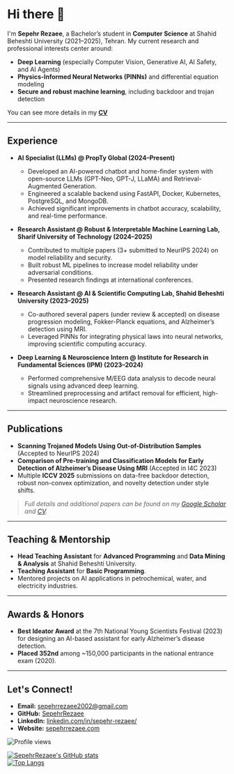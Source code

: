 # Hi there 👋

I'm **Sepehr Rezaee**, a Bachelor’s student in **Computer Science** at Shahid Beheshti University (2021–2025), Tehran. My current research and professional interests center around:

- **Deep Learning** (especially Computer Vision, Generative AI, AI Safety, and AI Agents)  
- **Physics-Informed Neural Networks (PINNs)** and differential equation modeling  
- **Secure and robust machine learning**, including backdoor and trojan detection

You can see more details in my **[CV](/SepehrRezaee_CV.pdf)**

---

## Experience

- **AI Specialist (LLMs) @ PropTy Global (2024–Present)**  
  - Developed an AI-powered chatbot and home-finder system with open-source LLMs (GPT-Neo, GPT-J, LLaMA) and Retrieval-Augmented Generation.  
  - Engineered a scalable backend using FastAPI, Docker, Kubernetes, PostgreSQL, and MongoDB.  
  - Achieved significant improvements in chatbot accuracy, scalability, and real-time performance.

- **Research Assistant @ Robust & Interpretable Machine Learning Lab, Sharif University of Technology (2024–2025)**  
  - Contributed to multiple papers (3+ submitted to NeurIPS 2024) on model reliability and security.  
  - Built robust ML pipelines to increase model reliability under adversarial conditions.  
  - Presented research findings at international conferences.

- **Research Assistant @ AI & Scientific Computing Lab, Shahid Beheshti University (2023–2025)**  
  - Co-authored several papers (under review & accepted) on disease progression modeling, Fokker-Planck equations, and Alzheimer’s detection using MRI.  
  - Leveraged PINNs for integrating physical laws into neural networks, improving scientific computing accuracy.

- **Deep Learning & Neuroscience Intern @ Institute for Research in Fundamental Sciences (IPM) (2023–2024)**  
  - Performed comprehensive M/EEG data analysis to decode neural signals using advanced deep learning.  
  - Streamlined preprocessing and artifact removal for efficient, high-impact neuroscience research.

---

## Publications

- **Scanning Trojaned Models Using Out-of-Distribution Samples** (Accepted to NeurIPS 2024)  
- **Comparison of Pre-training and Classification Models for Early Detection of Alzheimer’s Disease Using MRI** (Accepted in I4C 2023)  
- Multiple **ICCV 2025** submissions on data-free backdoor detection, robust non-convex optimization, and novelty detection under style shifts.  

> *Full details and additional papers can be found on my [Google Scholar](https://scholar.google.com/citations?user=kYl9IWkAAAAJ&hl=en) and [CV](/SepehrRezaee_CV.pdf).*

---

## Teaching & Mentorship

- **Head Teaching Assistant** for **Advanced Programming** and **Data Mining & Analysis** at Shahid Beheshti University.  
- **Teaching Assistant** for **Basic Programming**.  
- Mentored projects on AI applications in petrochemical, water, and electricity industries.

---

## Awards & Honors

- **Best Ideator Award** at the 7th National Young Scientists Festival (2023) for designing an AI-based assistant for early Alzheimer’s disease detection.  
- **Placed 352nd** among ~150,000 participants in the national entrance exam (2020).

---

## Let's Connect!

- **Email:** [sepehrrezaee2002@gmail.com](mailto:sepehrrezaee2002@gmail.com)  
- **GitHub:** [SepehrRezaee](https://github.com/SepehrRezaee)  
- **LinkedIn:** [linkedin.com/in/sepehr-rezaee/](https://www.linkedin.com/in/sepehr-rezaee/)  
- **Website:** [sepehrrezaee.com](https://sepehrrezaee.com/)  

![Profile views](https://komarev.com/ghpvc/?username=SepehrRezaee)

[![SepehrRezaee's GitHub stats](https://github-readme-stats.vercel.app/api?username=SepehrRezaee&show_icons=true&count_private=true)](https://github.com/anuraghazra/github-readme-stats)  
[![Top Langs](https://github-readme-stats.vercel.app/api/top-langs/?username=SepehrRezaee&layout=compact)](https://github.com/anuraghazra/github-readme-stats)
